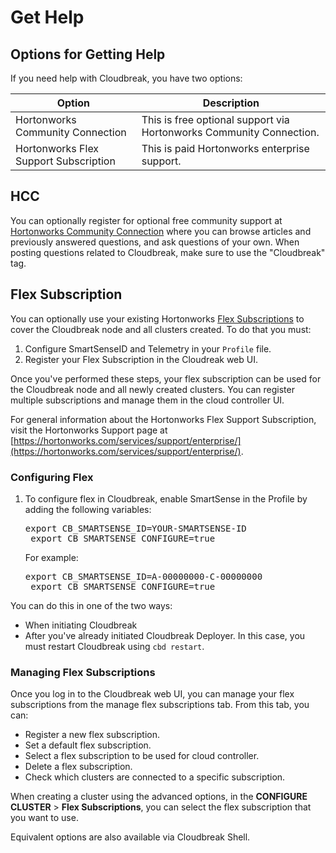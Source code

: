 # Get Help

## Options for Getting Help

If you need help with Cloudbreak, you have two options:

| Option | Description |
|---|---|
| Hortonworks Community Connection |	This is free optional support via Hortonworks Community Connection.|
| Hortonworks Flex Support Subscription | This is paid Hortonworks enterprise support.|

## HCC

You can optionally register for optional free community support at [Hortonworks Community Connection](https://community.hortonworks.com/answers/index.html) where you can browse articles and previously answered questions, and ask questions of your own. When posting questions related to Cloudbreak, make sure to use the "Cloudbreak" tag.

## Flex Subscription

You can optionally use your existing Hortonworks [Flex Subscriptions](https://hortonworks.com/services/support/enterprise/) to cover the Cloudbreak node and all clusters created. To do that you must:

1. Configure SmartSenseID and Telemetry in your `Profile` file.   
2. Register your Flex Subscription in the Cloudreak web UI.

Once you've performed these steps, your flex subscription can be used for the Cloudbreak node and all newly created clusters. You can register multiple subscriptions and manage them in the cloud controller UI.

For general information about the Hortonworks Flex Support Subscription, visit the Hortonworks Support page at [https://hortonworks.com/services/support/enterprise/](https://hortonworks.com/services/support/enterprise/).

### Configuring Flex

1. To configure flex in Cloudbreak, enable SmartSense in the Profile by adding the following variables:

    <pre>export CB_SMARTSENSE_ID=YOUR-SMARTSENSE-ID  
    export CB_SMARTSENSE_CONFIGURE=true</pre>

    For example:
 
    <pre>export CB_SMARTSENSE_ID=A-00000000-C-00000000  
    export CB_SMARTSENSE_CONFIGURE=true</pre>

You can do this in one of the two ways:

* When initiating Cloudbreak  
* After you've already initiated Cloudbreak Deployer. In this case, you must restart Cloudbreak using `cbd restart`.

### Managing Flex Subscriptions

Once you log in to the Cloudbreak web UI, you can manage your flex subscriptions from the manage flex subscriptions tab. From this tab, you can:

* Register a new flex subscription.  
* Set a default flex subscription.  
* Select a flex subscription to be used for cloud controller.  
* Delete a flex subscription.  
* Check which clusters are connected to a specific subscription.  

When creating a cluster using the advanced options, in the **CONFIGURE CLUSTER** > **Flex Subscriptions**, you can select the flex subscription that you want to use.

Equivalent options are also available via Cloudbreak Shell. 

